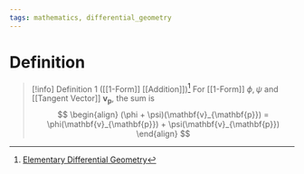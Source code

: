 ```yaml
---
tags: mathematics, differential_geometry
---
```


# Definition

> [!info] Definition 1 ([[1-Form]] [[Addition]])[^1]
> For [[1-Form]] $\phi, \psi$ and [[Tangent Vector]] $\mathbf{v}_{\mathbf{p}}$, the sum is
> $$
> \begin{align}
> (\phi + \psi)(\mathbf{v}_{\mathbf{p}}) = \phi(\mathbf{v}_{\mathbf{p}}) + \psi(\mathbf{v}_{\mathbf{p}})
> \end{align}
> $$

[^1]: [Elementary Differential Geometry](zotero://open-pdf/library/items/F6CCEWIU?page=39)
